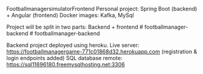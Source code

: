  FootballmanagersimulatorFrontend
Personal project:
Spring Boot (backend) + Angular (frontend)
Docker images: Kafka, MySql

Project will be split in two parts: Backend + frontend
#   f o o t b a l l m a n a g e r - b a c k e n d 
 
 #   f o o t b a l l m a n a g e r - b a c k e n d 


Backend project deployed using heroku. Live server: https://footballmanagergame-771c01868d32.herokuapp.com (registration & login endpoints added)
SQL database remote: https://sql11696180.freemysqlhosting.net:3306

 
 
